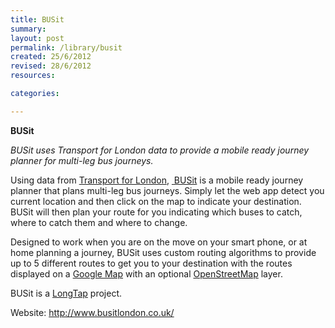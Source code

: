 ```yaml
---
title: BUSit
summary:
layout: post
permalink: /library/busit
created: 25/6/2012
revised: 28/6/2012
resources:

categories:

---
```


<p><strong>BUSit</strong></p>

<p><em>BUSit uses Transport for London data to provide a mobile ready journey planner for multi-leg bus journeys.</em></p>
<p>Using data from <a href="/library/London-DataStore" rel="nofollow">Transport for London</a>, <a href="http://www.busitlondon.co.uk/" rel="nofollow"> BUSit</a> is a mobile ready journey planner that plans multi-leg bus journeys. Simply let the web app detect you current location and then click on the map to indicate your destination. BUSit will then plan your route for you indicating which buses to catch, where to catch them and where to change.</p>
<p>Designed to work when you are on the move on your smart phone, or at home planning a journey, BUSit uses custom routing algorithms to provide up to 5 different routes to get you to your destination with the routes displayed on a <a href="https://maps.google.co.uk/" rel="nofollow">Google Map</a> with an optional <a href="/library/open-street-map-foundation" rel="nofollow">OpenStreetMap</a> layer.</p>
<p>BUSit is a <a href="http://www.longtap.com/" rel="nofollow">LongTap</a> project.</p>
<p>Website: <a href="http://www.busitlondon.co.uk/" rel="nofollow">http://www.busitlondon.co.uk/</a></p>
